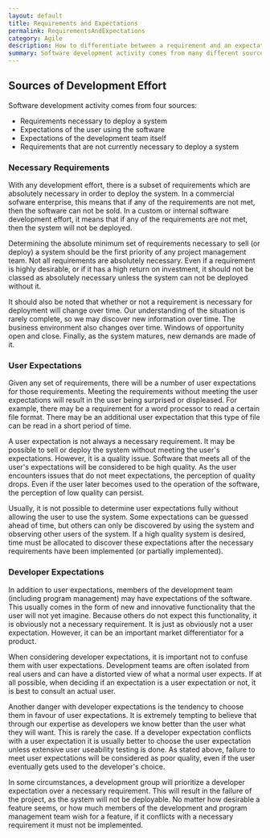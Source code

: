 ```yaml
---
layout: default
title: Requirements and Expectations
permalink: RequirementsAndExpectations
category: Agile
description: How to differentiate between a requirement and an expectation.
summary: Software development activity comes from many different sources.  Some of these activities are necessary to deploy the system.  Some of them are not.  Additionally, users of the system and even people developing the system have expectations that may or may not match with these requirements.  This article discusses the difference between a requirement and an expectation.
---
```

## Sources of Development Effort

Software development activity comes from four sources:

* Requirements necessary to deploy a system
* Expectations of the user using the software
* Expectations of the development team itself
* Requirements that are not currently necessary to deploy a system

### Necessary Requirements

With any development effort,
there is a subset of requirements which are absolutely necessary
in order to deploy the system.  In a commercial sofware enterprise,
this means that if any of the requirements are not met, then the
software can not be sold.  In a custom or internal software development
effort, it means that if any of the requirements are not met, then
the system will not be deployed.

Determining the absolute minimum set of requirements necessary
to sell (or deploy) a system should be the first priority of any
project management team.  Not all requirements are absolutely
necessary.  Even if a requirement is highly desirable, or if it
has a high return on investment, it should not be classed as
absolutely necessary unless the system can not be deployed without
it.

It should also be noted that whether or not a requirement is necessary
for deployment will change over time.  Our understanding of the situation
is rarely complete, so we may discover new information over time.  The
business environment also changes over time.  Windows of opportunity
open and close.  Finally, as the system matures, new demands are
made of it.

### User Expectations

Given any set of requirements, there will be a number
of user expectations for those requirements.  Meeting the requirements
without meeting the user expectations will result in the user
being surprised or displeased.  For example, there may be a requirement
for a word processor to read a certain file format.  There may
be an additional user expectation that this type of file can be
read in a short period of time.

A user expectation is not always a necessary requirement.  It may
be possible to sell or deploy the system without meeting the user's
expectations.  However, it is a quality issue.  Software that meets 
all of the user's expectations will be considered to be high quality.
As the user encounters issues that do not meet expectations, the
perception of quality drops.  Even if the user later becomes used
to the operation of the software, the perception of low quality can
persist.

Usually, it is not possible to determine user expectations fully
without allowing the user to use the system.  Some expectations
can be guessed ahead of time, but others can only be discovered
by using the system and observing other users of the system.
If a high quality system is desired, time must be allocated to
discover these expectations after the necessary requirements have
been implemented (or partially implemented).

### Developer Expectations

In addition to user expectations, members of the development team 
(including program management) may have expectations of the software.
This usually comes in the form of new and innovative functionality
that the user will not yet imagine.  Because others do not expect
this functionality, it is obviously not a necessary requirement.
It is just as obviously not a user expectation.  However, it can
be an important market differentiator for a product.

When considering developer expectations, it is important not to
confuse them with user expectations.  Development teams are
often isolated from real users and can have a distorted view
of what a normal user expects.  If at all possible, when deciding
if an expectation is a user expectation or not, it is best to
consult an actual user.

Another danger with developer expectations is the tendency to
choose them in favour of user expectations.  It is extremely tempting
to believe that through our expertise as developers we know better
than the user what they will want.  This is rarely the case.
If a developer expectation conflicts with a user expectation it
is usually better to choose the user expectation unless extensive
user useability testing is done.  As stated above, failure to meet
user expectations will be considered as poor quality, even if the
user eventually gets used to the developer's choice.

In some circumstances, a development group will prioritize a
developer expectation over a necessary requirement.  This will
result in the failure of the project, as the system will not
be deployable.  No matter how desirable a feature seems, or how
much members of the development and program management team
wish for a feature, if it conflicts with a necessary requirement
it must not be implemented.

